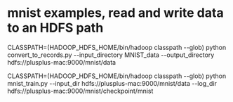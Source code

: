 # mnist examples, read and write data to an HDFS path
CLASSPATH=$($HADOOP_HDFS_HOME/bin/hadoop classpath --glob) python convert_to_records.py --input_directory MNIST_data --output_directory hdfs://plusplus-mac:9000/mnist/data

CLASSPATH=$($HADOOP_HDFS_HOME/bin/hadoop classpath --glob) python mnist_train.py --input_dir hdfs://plusplus-mac:9000/mnist/data --log_dir hdfs://plusplus-mac:9000/mnist/checkpoint/mnist
